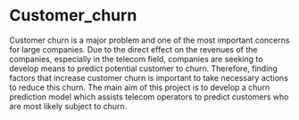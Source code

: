 # Customer_churn

Customer churn is a major problem and one of the most important concerns for large companies. 
Due to the direct effect on the revenues of the companies, especially in the telecom field, 
companies are seeking to develop means to predict potential customer to churn. Therefore, 
finding factors that increase customer churn is important to take necessary actions to reduce this churn.
The main aim of this project is to develop a churn prediction model which assists telecom operators to predict customers who are most likely subject to churn.


